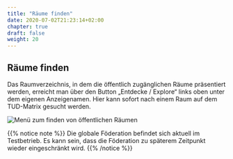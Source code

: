 ```yaml
---
title: "Räume finden"
date: 2020-07-02T21:23:14+02:00
chapter: true
draft: false
weight: 20
---
```

## Räume finden

Das Raumverzeichnis, in dem die öffentlich zugänglichen Räume präsentiert werden, erreicht man über den Button „Entdecke / Explore“ links oben unter dem eigenen Anzeigenamen. Hier kann sofort nach einem Raum auf dem TUD-Matrix gesucht werden.

![Menü zum finden von öffentlichen Räumen](/images/01_Find_de.png)

{{% notice note %}}
Die globale Föderation befindet sich aktuell im Testbetrieb. Es kann sein, dass die Föderation zu späterem Zeitpunkt wieder eingeschränkt wird.
{{% /notice %}}
